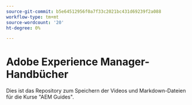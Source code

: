 ```yaml
---
source-git-commit: b5e64512956f0a7f33c2021bc431d69239f2a088
workflow-type: tm+mt
source-wordcount: '20'
ht-degree: 0%

---
```

# Adobe Experience Manager-Handbücher

Dies ist das Repository zum Speichern der Videos und Markdown-Dateien für die Kurse &quot;AEM Guides&quot;.
